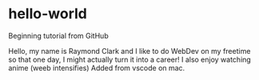 # hello-world
Beginning tutorial from GitHub

Hello, my name is Raymond Clark and I like to do WebDev on my freetime so that one day,
I might actually turn it into a career! 
I also enjoy watching anime (weeb intensifies)
Added from vscode on mac.